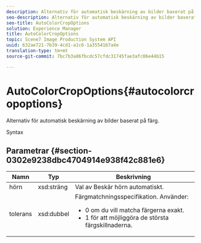 ```yaml
---
description: Alternativ för automatisk beskärning av bilder baserat på färg.
seo-description: Alternativ för automatisk beskärning av bilder baserat på färg.
seo-title: AutoColorCropOptions
solution: Experience Manager
title: AutoColorCropOptions
topic: Scene7 Image Production System API
uuid: 632ae721-7b39-4cd1-a1c6-1a3554167a4e
translation-type: tm+mt
source-git-commit: 7bc7b3a86fbcdc57cfdc31745fae3afc06e44b15

---
```



# AutoColorCropOptions{#autocolorcropoptions}

Alternativ för automatisk beskärning av bilder baserat på färg.

Syntax

## Parametrar {#section-0302e9238dbc4704914e938f42c881e6}

<table id="table_F6A0DBA37F704C2097C617A0A6767566"> 
 <thead> 
  <tr> 
   <th colname="col1" class="entry"> Namn </th> 
   <th colname="col2" class="entry"> Typ </th> 
   <th colname="col3" class="entry"> Beskrivning </th> 
  </tr> 
 </thead>
 <tbody> 
  <tr> 
   <td colname="col1"> <span class="codeph"> <span class="varname"> hörn</span></span> </td> 
   <td colname="col2"> <span class="codeph"> xsd:sträng</span> </td> 
   <td colname="col3"> Val av Beskär hörn automatiskt. </td> 
  </tr> 
  <tr> 
   <td colname="col1"> <span class="codeph"> <span class="varname"> tolerans</span></span> </td> 
   <td colname="col2"> <span class="codeph"> xsd:dubbel</span> </td> 
   <td colname="col3">Färgmatchningsspecifikation. Använder: 
    <ul id="ul_FE5423B857AE43FCBA7A9AEA76C754CC">
     <li id="li_01E3BD0AB8DA4C408B47CB02B269404A">0 om du vill matcha färgerna exakt. </li>
     <li id="li_FCE21384265D4ECE9C0D785F1BB32C3A">1 för att möjliggöra de största färgskillnaderna. </li>
    </ul></td> 
  </tr> 
 </tbody> 
</table>

